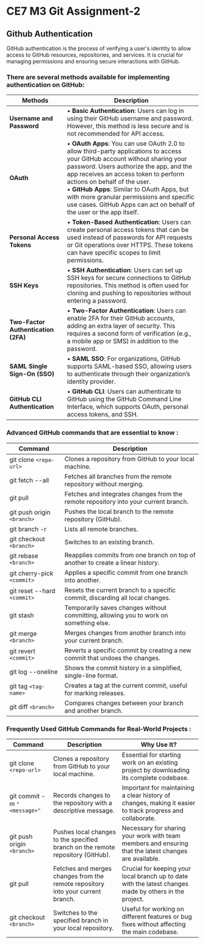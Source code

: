 # CE7 M3 Git Assignment-2

## Github Authentication

GitHub authentication is the process of verifying a user's identity to allow access to GitHub resources, repositories, and services. It is crucial for managing permissions and ensuring secure interactions with GitHub. 

### There are several methods available for implementing authentication on GitHub:

|Methods| Description|
|-----|-----|
|**Username and Password** |•	**Basic Authentication**: Users can log in using their GitHub username and password. However, this method is less secure and is not recommended for API access.|
|**OAuth**|• **OAuth Apps**: You can use OAuth 2.0 to allow third-party applications to access your GitHub account without sharing your password. Users authorize the app, and the app receives an access token to perform actions on behalf of the user.<br> • **GitHub Apps**: Similar to OAuth Apps, but with more granular permissions and specific use cases. GitHub Apps can act on behalf of the user or the app itself.|
|**Personal Access Tokens** |•	**Token-Based Authentication**: Users can create personal access tokens that can be used instead of passwords for API requests or Git operations over HTTPS. These tokens can have specific scopes to limit permissions. |
|**SSH Keys** | •	**SSH Authentication**: Users can set up SSH keys for secure connections to GitHub repositories. This method is often used for cloning and pushing to repositories without entering a password.|
|**Two-Factor Authentication (2FA)** |•	**Two-Factor Authentication**: Users can enable 2FA for their GitHub accounts, adding an extra layer of security. This requires a second form of verification (e.g., a mobile app or SMS) in addition to the password. |
|**SAML Single Sign-On (SSO)** | •	**SAML SSO**: For organizations, GitHub supports SAML-based SSO, allowing users to authenticate through their organization’s identity provider. |
|**GitHub CLI Authentication** | •	**GitHub CLI**: Users can authenticate to GitHub using the GitHub Command Line Interface, which supports OAuth, personal access tokens, and SSH. |


### Advanced GitHub commands that are essential to know :
|Command| Description|
|-----|-----|
|git clone `<repo-url>`	|Clones a repository from GitHub to your local machine.|
|git fetch --all	|Fetches all branches from the remote repository without merging.|
|git pull	|Fetches and integrates changes from the remote repository into your current branch.|
|git push origin `<branch>`	|Pushes the local branch to the remote repository (GitHub).|
|git branch -r	|Lists all remote branches.|
|git checkout `<branch>`	|Switches to an existing branch.|
|git rebase `<branch>`	|Reapplies commits from one branch on top of another to create a linear history.|
|git cherry-pick `<commit>`	|Applies a specific commit from one branch into another.|
|git reset --hard `<commit>`	|Resets the current branch to a specific commit, discarding all local changes.|
|git stash	|Temporarily saves changes without committing, allowing you to work on something else.|
|git merge `<branch>`	|Merges changes from another branch into your current branch.|
|git revert `<commit>`	|Reverts a specific commit by creating a new commit that undoes the changes.|
|git log --oneline	|Shows the commit history in a simplified, single-line format.|
|git tag `<tag-name>`	|Creates a tag at the current commit, useful for marking releases.|
|git diff `<branch>`	|Compares changes between your branch and another branch.|

### Frequently Used GitHub Commands for Real-World Projects : 

|Command	|Description	|Why Use It?|
|-----|-----|-----|
|git clone `<repo-url>`	|Clones a repository from GitHub to your local machine.	|Essential for starting work on an existing project by downloading its complete codebase.|
|git commit -m `"<message>"`	|Records changes to the repository with a descriptive message.	|Important for maintaining a clear history of changes, making it easier to track progress and collaborate.|
|git push origin `<branch>`	|Pushes local changes to the specified branch on the remote repository (GitHub).	|Necessary for sharing your work with team members and ensuring that the latest changes are available.|
|git pull	|Fetches and merges changes from the remote repository into your current branch.	|Crucial for keeping your local branch up to date with the latest changes made by others in the project.|
|git checkout `<branch>`	|Switches to the specified branch in your local repository.	|Useful for working on different features or bug fixes without affecting the main codebase.|
